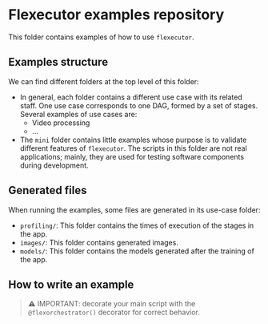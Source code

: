 # Flexecutor examples repository
This folder contains examples of how to use `flexecutor`.

## Examples structure

We can find different folders at the top level of this folder:
- In general, each folder contains a different use case with its related staff. One use case corresponds to one DAG, formed by a set of stages. Several examples of use cases are:
  - Video processing
  - ...
- The `mini` folder contains little examples whose purpose is to validate different features of `flexecutor`. The scripts in this folder are not real applications; mainly, they are used for testing software components during development.

## Generated files
When running the examples, some files are generated in its use-case folder:
- `profiling/`: This folder contains the times of execution of the stages in the app.
- `images/`: This folder contains generated images.
- `models/`: This folder contains the models generated after the training of the app.

## How to write an example
> ⚠️ IMPORTANT: decorate your main script with the `@flexorchestrator()` decorator for correct behavior.